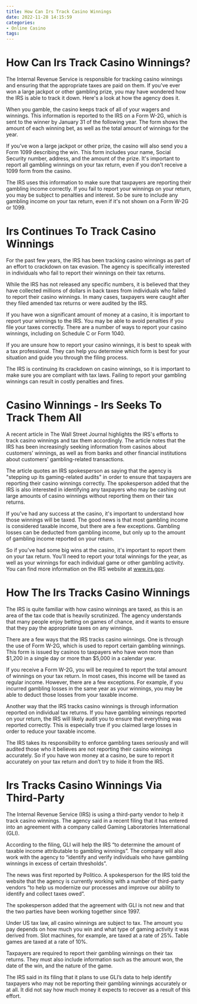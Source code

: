 ```yaml
---
title: How Can Irs Track Casino Winnings
date: 2022-11-28 14:15:59
categories:
- Online Casino
tags:
---
```



#  How Can Irs Track Casino Winnings?

The Internal Revenue Service is responsible for tracking casino winnings and ensuring that the appropriate taxes are paid on them. If you've ever won a large jackpot or other gambling prize, you may have wondered how the IRS is able to track it down. Here's a look at how the agency does it.

When you gamble, the casino keeps track of all of your wagers and winnings. This information is reported to the IRS on a Form W-2G, which is sent to the winner by January 31 of the following year. The form shows the amount of each winning bet, as well as the total amount of winnings for the year.

If you've won a large jackpot or other prize, the casino will also send you a Form 1099 describing the win. This form includes your name, Social Security number, address, and the amount of the prize. It's important to report all gambling winnings on your tax return, even if you don't receive a 1099 form from the casino.

The IRS uses this information to make sure that taxpayers are reporting their gambling income correctly. If you fail to report your winnings on your return, you may be subject to penalties and interest. So be sure to include any gambling income on your tax return, even if it's not shown on a Form W-2G or 1099.

#  Irs Continues To Track Casino Winnings

For the past few years, the IRS has been tracking casino winnings as part of an effort to crackdown on tax evasion. The agency is specifically interested in individuals who fail to report their winnings on their tax returns.

While the IRS has not released any specific numbers, it is believed that they have collected millions of dollars in back taxes from individuals who failed to report their casino winnings. In many cases, taxpayers were caught after they filed amended tax returns or were audited by the IRS.

If you have won a significant amount of money at a casino, it is important to report your winnings to the IRS. You may be able to avoid penalties if you file your taxes correctly. There are a number of ways to report your casino winnings, including on Schedule C or Form 1040.

If you are unsure how to report your casino winnings, it is best to speak with a tax professional. They can help you determine which form is best for your situation and guide you through the filing process.

The IRS is continuing its crackdown on casino winnings, so it is important to make sure you are compliant with tax laws. Failing to report your gambling winnings can result in costly penalties and fines.

#  Casino Winnings - Irs Seeks To Track Them All

A recent article in The Wall Street Journal highlights the IRS's efforts to track casino winnings and tax them accordingly. The article notes that the IRS has been increasingly seeking information from casinos about customers' winnings, as well as from banks and other financial institutions about customers' gambling-related transactions.

The article quotes an IRS spokesperson as saying that the agency is "stepping up its gaming-related audits" in order to ensure that taxpayers are reporting their casino winnings correctly. The spokesperson added that the IRS is also interested in identifying any taxpayers who may be cashing out large amounts of casino winnings without reporting them on their tax returns.

If you've had any success at the casino, it's important to understand how those winnings will be taxed. The good news is that most gambling income is considered taxable income, but there are a few exceptions. Gambling losses can be deducted from gambling income, but only up to the amount of gambling income reported on your return.

So if you've had some big wins at the casino, it's important to report them on your tax return. You'll need to report your total winnings for the year, as well as your winnings for each individual game or other gambling activity. You can find more information on the IRS website at www.irs.gov.

#  How The Irs Tracks Casino Winnings

The IRS is quite familiar with how casino winnings are taxed, as this is an area of the tax code that is heavily scrutinized. The agency understands that many people enjoy betting on games of chance, and it wants to ensure that they pay the appropriate taxes on any winnings.

There are a few ways that the IRS tracks casino winnings. One is through the use of Form W-2G, which is used to report certain gambling winnings. This form is issued by casinos to taxpayers who have won more than $1,200 in a single day or more than $5,000 in a calendar year.

If you receive a Form W-2G, you will be required to report the total amount of winnings on your tax return. In most cases, this income will be taxed as regular income. However, there are a few exceptions. For example, if you incurred gambling losses in the same year as your winnings, you may be able to deduct those losses from your taxable income.

Another way that the IRS tracks casino winnings is through information reported on individual tax returns. If you have gambling winnings reported on your return, the IRS will likely audit you to ensure that everything was reported correctly. This is especially true if you claimed large losses in order to reduce your taxable income.

The IRS takes its responsibility to enforce gambling taxes seriously and will audited those who it believes are not reporting their casino winnings accurately. So if you have won money at a casino, be sure to report it accurately on your tax return and don’t try to hide it from the IRS.

#  Irs Tracks Casino Winnings Via Third-Party

The Internal Revenue Service (IRS) is using a third-party vendor to help it track casino winnings. The agency said in a recent filing that it has entered into an agreement with a company called Gaming Laboratories International (GLI).

According to the filing, GLI will help the IRS “to determine the amount of taxable income attributable to gambling winnings”. The company will also work with the agency to “identify and verify individuals who have gambling winnings in excess of certain thresholds”.

The news was first reported by Politico. A spokesperson for the IRS told the website that the agency is currently working with a number of third-party vendors “to help us modernize our processes and improve our ability to identify and collect taxes owed”.

The spokesperson added that the agreement with GLI is not new and that the two parties have been working together since 1997.

Under US tax law, all casino winnings are subject to tax. The amount you pay depends on how much you win and what type of gaming activity it was derived from. Slot machines, for example, are taxed at a rate of 25%. Table games are taxed at a rate of 10%.

Taxpayers are required to report their gambling winnings on their tax returns. They must also include information such as the amount won, the date of the win, and the nature of the game.

The IRS said in its filing that it plans to use GLI’s data to help identify taxpayers who may not be reporting their gambling winnings accurately or at all. It did not say how much money it expects to recover as a result of this effort.
